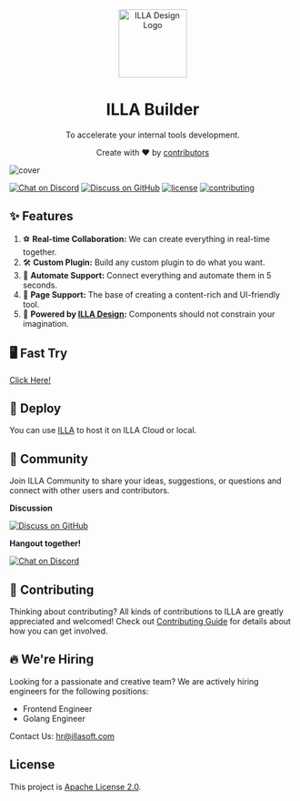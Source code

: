 <div align="center">
    <img alt="ILLA Design Logo" width="120px" height="120px" src="https://github.com/illa-family/.github/blob/main/assets/images/ILLALogo.svg"/>
</div>

<h1 align="center">ILLA Builder</h1>

<p align="center">To accelerate your internal tools development.</p>

<div align="center">
  <p>Create with ❤︎ by <a href="https://github.com/illa-family/illa-builder/graphs/contributors">contributors</a></p>
</div>

![cover](https://cdn.illafamily.com/github-builder-cover.png)

[![Chat on Discord](https://img.shields.io/badge/chat-Discord-7289DA?logo=discord)](https://discord.gg/zKf3WKCufR)
[![Discuss on GitHub](https://img.shields.io/badge/discussions-GitHub-333333?logo=github)](https://github.com/orgs/illa-family/discussions)
[![license](https://img.shields.io/github/license/illa-family/illa-builder)](./LICENSE)
[![contributing](https://badgen.net/badge/PRs/Welcome/green?icon=storybook)](./CONTRIBUTING.md)

## ✨ Features

1. ⚽ **Real-time Collaboration:** We can create everything in real-time together.
2. 🛠 **Custom Plugin:** Build any custom plugin to do what you want.
3. 🤖 **Automate Support:** Connect everything and automate them in 5 seconds.
4. 📝 **Page Support:** The base of creating a content-rich and UI-friendly tool.
5. 🎨 **Powered by [ILLA Design](https://github.com/illa-family/illa-design):** Components should not constrain your imagination.

## 🖥 Fast Try

[Click Here!](http://fast-try.illacloud.com/)

## 🚀 Deploy

You can use [ILLA](https://github.com/illa-family/illa) to host it on ILLA Cloud or local.

## 💬 Community

Join ILLA Community to share your ideas, suggestions, or questions and connect with other users and contributors.

<b>Discussion</b>

[![Discuss on GitHub](https://img.shields.io/badge/discussions-GitHub-333333?logo=github)](https://github.com/orgs/illa-family/discussions)

<b>Hangout together!</b>

[![Chat on Discord](https://img.shields.io/badge/chat-Discord-7289DA?logo=discord)](https://discord.gg/zKf3WKCufR)

## 🌱 Contributing

Thinking about contributing? All kinds of contributions to ILLA are greatly appreciated and welcomed! Check out [Contributing Guide](./CONTRIBUTING.md) for details about how you can get involved.

## 🔥 We're Hiring

Looking for a passionate and creative team? We are actively hiring engineers for the following positions:

- Frontend Engineer
- Golang Engineer

Contact Us: hr@illasoft.com

## License

This project is [Apache License 2.0](./LICENSE).
